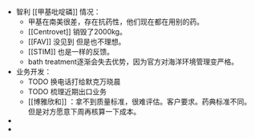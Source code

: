 - 智利 [[甲基吡啶磷]] 情况：
	- 甲基在南美很差，存在抗药性，他们现在都在用别的药。
	- [[Centrovet]] 销毁了2000kg。
	- [[FAV]] 没见到 但是也不理想。
	- [[STIM]] 也是一样的反馈。
	- bath treatment逐渐会失去优势，因为官方对海洋环境管理变严格。
- 业务开发：
	- TODO  换电话打给默克万晓晨
	- TODO 梳理近期出口业务
	- [[博雅欣和]] ：拿不到质量标准，很难评估。客户要求。药典标准不同。但是对方愿意下周再核算一下成本。
-
-